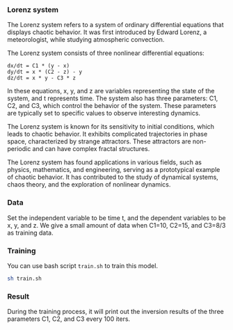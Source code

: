 ### Lorenz system

The Lorenz system refers to a system of ordinary differential equations that displays chaotic behavior. It was first introduced by Edward Lorenz, a meteorologist, while studying atmospheric convection.

The Lorenz system consists of three nonlinear differential equations:

```
dx/dt = C1 * (y - x)
dy/dt = x * (C2 - z) - y
dz/dt = x * y - C3 * z
```

In these equations, x, y, and z are variables representing the state of the system, and t represents time. The system also has three parameters: C1, C2, and C3, which control the behavior of the system. These parameters are typically set to specific values to observe interesting dynamics.

The Lorenz system is known for its sensitivity to initial conditions, which leads to chaotic behavior. It exhibits complicated trajectories in phase space, characterized by strange attractors. These attractors are non-periodic and can have complex fractal structures.

The Lorenz system has found applications in various fields, such as physics, mathematics, and engineering, serving as a prototypical example of chaotic behavior. It has contributed to the study of dynamical systems, chaos theory, and the exploration of nonlinear dynamics.


### Data

Set the independent variable to be time t, and the dependent variables to be x, y, and z. We give a small amount of data when C1=10, C2=15, and C3=8/3 as training data.


### Training

You can use bash script `train.sh` to train this model.

```bash
sh train.sh
```

### Result

During the training process, it will print out the inversion results of the three parameters C1, C2, and C3 every 100 iters.
